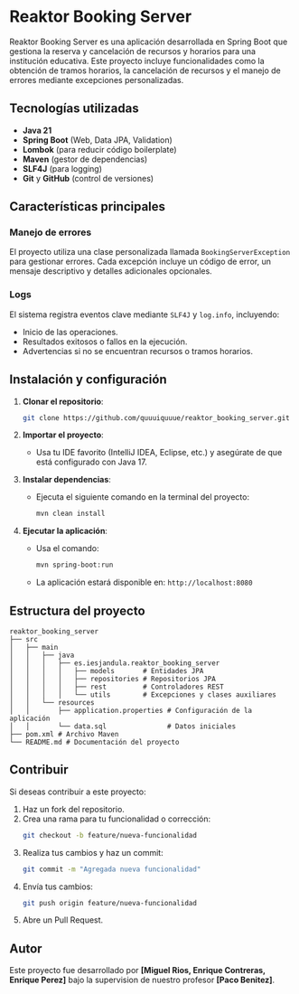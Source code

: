 # Reaktor Booking Server

Reaktor Booking Server es una aplicación desarrollada en Spring Boot que gestiona la reserva y cancelación de recursos y horarios para una institución educativa. Este proyecto incluye funcionalidades como la obtención de tramos horarios, la cancelación de recursos y el manejo de errores mediante excepciones personalizadas.

## Tecnologías utilizadas

- **Java 21**
- **Spring Boot** (Web, Data JPA, Validation)
- **Lombok** (para reducir código boilerplate)
- **Maven** (gestor de dependencias)
- **SLF4J** (para logging)
- **Git** y **GitHub** (control de versiones)

## Características principales

### Manejo de errores

El proyecto utiliza una clase personalizada llamada `BookingServerException` para gestionar errores. Cada excepción incluye un código de error, un mensaje descriptivo y detalles adicionales opcionales.

### Logs

El sistema registra eventos clave mediante `SLF4J` y `log.info`, incluyendo:
- Inicio de las operaciones.
- Resultados exitosos o fallos en la ejecución.
- Advertencias si no se encuentran recursos o tramos horarios.

## Instalación y configuración

1. **Clonar el repositorio**:
   ```bash
   git clone https://github.com/quuuiquuue/reaktor_booking_server.git
   ```

2. **Importar el proyecto**:
   - Usa tu IDE favorito (IntelliJ IDEA, Eclipse, etc.) y asegúrate de que está configurado con Java 17.

3. **Instalar dependencias**:
   - Ejecuta el siguiente comando en la terminal del proyecto:
     ```bash
     mvn clean install
     ```

4. **Ejecutar la aplicación**:
   - Usa el comando:
     ```bash
     mvn spring-boot:run
     ```
   - La aplicación estará disponible en: `http://localhost:8080`

## Estructura del proyecto

```
reaktor_booking_server
├── src
│   ├── main
│   │   ├── java
│   │   │   ├── es.iesjandula.reaktor_booking_server
│   │   │   │   ├── models       # Entidades JPA
│   │   │   │   ├── repositories # Repositorios JPA
│   │   │   │   ├── rest         # Controladores REST
│   │   │   │   └── utils        # Excepciones y clases auxiliares
│   │   └── resources
│   │       ├── application.properties # Configuración de la aplicación
│   │       └── data.sql               # Datos iniciales
├── pom.xml # Archivo Maven
└── README.md # Documentación del proyecto
```

## Contribuir

Si deseas contribuir a este proyecto:

1. Haz un fork del repositorio.
2. Crea una rama para tu funcionalidad o corrección:
   ```bash
   git checkout -b feature/nueva-funcionalidad
   ```
3. Realiza tus cambios y haz un commit:
   ```bash
   git commit -m "Agregada nueva funcionalidad"
   ```
4. Envía tus cambios:
   ```bash
   git push origin feature/nueva-funcionalidad
   ```
5. Abre un Pull Request.

## Autor

Este proyecto fue desarrollado por **[Miguel Rios, Enrique Contreras, Enrique Perez]** bajo la supervision de nuestro profesor **[Paco Benitez]**. 


